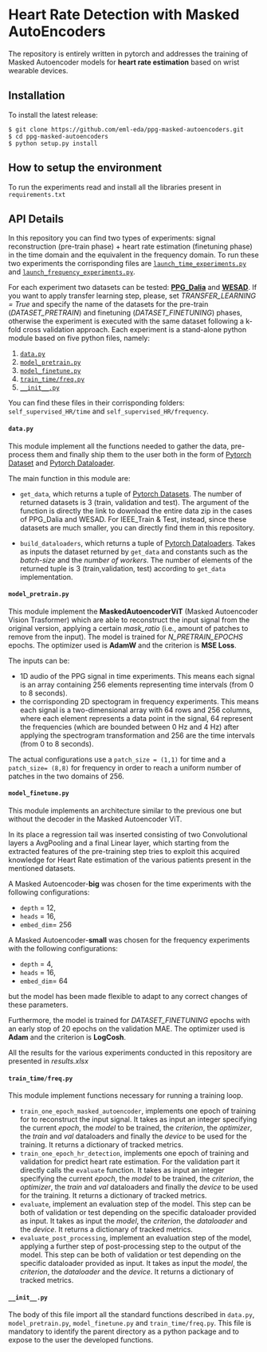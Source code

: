 # Heart Rate Detection with Masked AutoEncoders

The repository is entirely written in pytorch and addresses the training of Masked Autoencoder models for **heart rate estimation** based on wrist wearable devices.

## Installation
To install the latest release:

```
$ git clone https://github.com/eml-eda/ppg-masked-autoencoders.git
$ cd ppg-masked-autoencoders
$ python setup.py install
```

## How to setup the environment 
To run the experiments read and install all the libraries present in `requirements.txt`

## API Details
In this repository you can find two types of experiments: signal reconstruction (pre-train phase) + heart rate estimation (finetuning phase) in the time domain and the equivalent in the frequency domain. To run these two experiments the corrisponding files are [`launch_time_experiments.py`](#launch_time_experimentspy) and [`launch_frequency_experiments.py`](#launch_frequency_experimentspy).

For each experiment two datasets can be tested: [**PPG_Dalia**](https://archive.ics.uci.edu/dataset/495/ppg+dalia) and [**WESAD**](https://archive.ics.uci.edu/dataset/465/wesad+wearable+stress+and+affect+detection). If you want to apply transfer learning step, please, set *TRANSFER_LEARNING = True* and specify the name of the datasets for the pre-train (*DATASET_PRETRAIN*) and finetuning (*DATASET_FINETUNING*) phases, otherwise the experiment is executed with the same dataset following a k-fold cross validation approach.
Each experiment is a stand-alone python module based on five python files, namely:
1. [`data.py`](#datapy)
2. [`model_pretrain.py`](#model_pretrainpy)
3. [`model_finetune.py`](#model_finetunepy)
4. [`train_time/freq.py`](#train_time/freqpy)
5. [`__init__.py`](#__init__py)

You can find these files in their corrisponding folders: `self_supervised_HR/time` and `self_supervised_HR/frequency`.

#### **`data.py`**
This module implement all the functions needed to gather the data, pre-process them and finally ship them to the user both in the form of [Pytorch Dataset](https://pytorch.org/docs/stable/data.html#torch.utils.data.Dataset) and [Pytorch Dataloader](https://pytorch.org/docs/stable/data.html#torch.utils.data.DataLoader). 

The main function in this module are:
- `get_data`, which returns a tuple of [Pytorch Datasets](https://pytorch.org/docs/stable/data.html#torch.utils.data.Dataset). The number of returned datasets is 3 (train, validation and test). The argument of the function is directly the link to download the entire data zip in the cases of PPG_Dalia and WESAD. For IEEE_Train & Test, instead, since these datasets are much smaller, you can directly find them in this repository.

- `build_dataloaders`, which returns a tuple of [Pytorch Dataloaders](https://pytorch.org/docs/stable/data.html#torch.utils.data.DataLoader). Takes as inputs the dataset returned by `get_data` and constants such as the *batch-size* and the *number of workers*. The number of elements of the returned tuple is 3 (train,validation, test) according to `get_data` implementation.

#### **`model_pretrain.py`**
This module implement the **MaskedAutoencoderViT** (Masked Autoencoder Vision Trasformer) which are able to reconstruct the input signal from the original version, applying a certain *mask_ratio* (i.e., amount of patches to remove from the input). The model is trained for *N_PRETRAIN_EPOCHS* epochs. The optimizer used is **AdamW** and the criterion is **MSE Loss**.

The inputs can be:
- 1D audio of the PPG signal in time experiments. This means each signal is an array containing 256 elements representing time intervals (from 0 to 8 seconds).
- the corrisponding 2D spectogram in frequency experiments. This means each signal is a two-dimensional array with 64 rows and 256 columns, where each element represents a data point in the
signal, 64 represent the frequencies (which are bounded between 0 Hz and 4 Hz) after applying the spectrogram transformation and 256 are the time intervals (from 0 to 8 seconds). 

The actual configurations use a `patch_size = (1,1)` for time and a `patch_size= (8,8)` for frequency in order to reach a uniform number of patches in the two domains of 256.

#### **`model_finetune.py`**
This module implements an architecture similar to the previous one but without the decoder in the Masked Autoencoder ViT. 

In its place a regression tail was inserted consisting of two Convolutional layers a AvgPooling and a final Linear layer, which starting from the extracted features of the pre-training step tries to exploit this acquired knowledge for Heart Rate estimation of the various patients present in the mentioned datasets. 

A Masked Autoencoder-**big** was chosen for the time experiments with the following configurations: 
- `depth` = 12, 
- `heads` = 16, 
- `embed_dim`= 256

A Masked Autoencoder-**small** was chosen for the frequency experiments with the following configurations: 
- `depth` = 4, 
- `heads` = 16, 
- `embed_dim`= 64

but the model has been made flexible to adapt to any correct changes of these parameters.

Furthermore, the model is trained for *DATASET_FINETUNING* epochs with an early stop of 20 epochs on the validation MAE. The optimizer used is **Adam** and the criterion is **LogCosh**.

All the results for the various experiments conducted in this repository are presented in *results.xlsx*

#### **`train_time/freq.py`**
This module implement functions necessary for running a training loop.

- `train_one_epoch_masked_autoencoder`, implements one epoch of training for to reconstruct the input signal. It takes as input an integer specifying the current *epoch*, the *model* to be trained, the *criterion*, the *optimizer*, the *train* and *val* dataloaders and finally the *device* to be used for the training. It returns a dictionary of tracked metrics.
- `train_one_epoch_hr_detection`, implements one epoch of training and validation for predict heart rate estimation. For the validation part it directly calls the `evaluate` function. It takes as input an integer specifying the current *epoch*, the *model* to be trained, the *criterion*, the *optimizer*, the *train* and *val* dataloaders and finally the *device* to be used for the training. It returns a dictionary of tracked metrics.
- `evaluate`, implement an evaluation step of the model. This step can be both of validation or test depending on the specific dataloader provided as input. It takes as input the *model*, the *criterion*, the *dataloader* and the *device*. It returns a dictionary of tracked metrics.
- `evaluate_post_processing`, implement an evaluation step of the model, applying a further step of post-processing step to the output of the model. This step can be both of validation or test depending on the specific dataloader provided as input. It takes as input the *model*, the *criterion*, the *dataloader* and the *device*. It returns a dictionary of tracked metrics.

#### **`__init__.py`**
The body of this file import all the standard functions described in `data.py`, `model_pretrain.py`, `model_finetune.py` and `train_time/freq.py`.
This file is mandatory to identify the parent directory as a python package and to expose to the user the developed functions.
